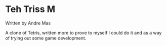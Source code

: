 Teh Triss M
===========

Written by Andre Mas

A clone of Tetris, written more to prove to myself I could
do it and as a way of trying out some game development.

